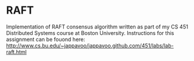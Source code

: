 # RAFT
Implementation of RAFT consensus algorithm written as part of my CS 451 Distributed Systems course at Boston University. 
Instructions for this assignment can be fouond here: http://www.cs.bu.edu/~jappavoo/jappavoo.github.com/451/labs/lab-raft.html
